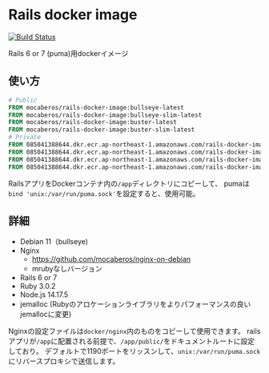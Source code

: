 # Rails docker image

[![Build Status](https://codebuild.ap-northeast-1.amazonaws.com/badges?uuid=eyJlbmNyeXB0ZWREYXRhIjoiVU8wSVhIckQ0VlJicXR5Yy9FSFdjRVUrbmNhUjNoVzBvSWZCd1d1REtHN0pFRGJyVFlMVmt2MjVva3VPQXkzcWNoMUpuWnFHa0lXQWNYclRtSTFGdDJBPSIsIml2UGFyYW1ldGVyU3BlYyI6InlGdnA3ZDJTM3loT2ozTmUiLCJtYXRlcmlhbFNldFNlcmlhbCI6MX0%3D&branch=main)](https://ap-northeast-1.console.aws.amazon.com/codesuite/codebuild/085041388644/projects/rails-docker-image)

Rails 6 or 7 (puma)用dockerイメージ

## 使い方
```dockerfile
# Public
FROM mocaberos/rails-docker-image:bullseye-latest
FROM mocaberos/rails-docker-image:bullseye-slim-latest
FROM mocaberos/rails-docker-image:buster-latest
FROM mocaberos/rails-docker-image:buster-slim-latest
# Private
FROM 085041388644.dkr.ecr.ap-northeast-1.amazonaws.com/rails-docker-image:bullseye-latest
FROM 085041388644.dkr.ecr.ap-northeast-1.amazonaws.com/rails-docker-image:bullseye-slim-latest
FROM 085041388644.dkr.ecr.ap-northeast-1.amazonaws.com/rails-docker-image:buster-latest
FROM 085041388644.dkr.ecr.ap-northeast-1.amazonaws.com/rails-docker-image:buster-slim-latest
```
RailsアプリをDockerコンテナ内の`/app`ディレクトリにコピーして、
pumaは`bind 'unix:/var/run/puma.sock'`を設定すると、使用可能。

## 詳細
- Debian 11（bullseye)
- Nginx
  - https://github.com/mocaberos/nginx-on-debian
  - mrubyなしバージョン
- Rails 6 or 7
- Ruby 3.0.2
- Node.js 14.17.5
- jemalloc (Rubyのアロケーションライブラリをよりパフォーマンスの良いjemallocに変更)

Nginxの設定ファイルは`docker/nginx`内のものをコピーして使用できます。
railsアプリが`/app`に配置される前提で、`/app/public/`をドキュメントルートに設定しており。
デフォルトで1190ポートをリッスンして、`unix:/var/run/puma.sock`にリバースプロキシで送信します。
